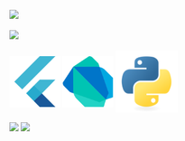 <div>
  <a href="https://github.com/pedrolemoz">
    <br>
    <img
      src="https://github-readme-stats.vercel.app/api?username=pedrolemoz&show_icons=true&theme=tokyonight&include_all_commits=true&count_private=true" />
    </br>
    <br>
    <img
      src="https://github-readme-stats.vercel.app/api/top-langs/?username=pedrolemoz&layout=compact&langs_count=99&theme=tokyonight" />
    </br>
  </a>
</div>

<div>
  <br>
  <img align="center" alt="Flutter" height="90" width="90"
    src="https://raw.githubusercontent.com/devicons/devicon/master/icons/flutter/flutter-original.svg">
  <img align="center" alt="Dart" height="90" width="90"
    src="https://raw.githubusercontent.com/devicons/devicon/master/icons/dart/dart-original.svg">
  <img align="center" alt="Python" height="110" width="110"
    src="https://raw.githubusercontent.com/devicons/devicon/master/icons/python/python-original.svg">
  <br>
</div>

<div>
  <br>
  <a href="https://www.linkedin.com/in/pedrolemoz" target="_blank"><img
      src="https://img.shields.io/badge/-LinkedIn-%230077B5?style=for-the-badge&logo=linkedin&logoColor=white"
      target="_blank"></a>
  <a href="mailto:lemozxpedro@gmail.com"><img
      src="https://img.shields.io/badge/-Gmail-%23333?style=for-the-badge&logo=gmail&logoColor=white"
      target="_blank"></a>
  </br>
</div>